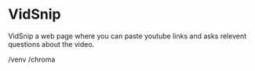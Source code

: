 # VidSnip
VidSnip a web page where you can paste youtube links and asks relevent questions about the video.


/venv
/chroma
